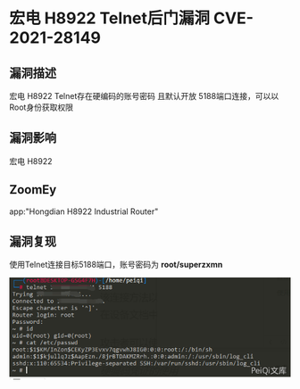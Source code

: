 # 宏电 H8922 Telnet后门漏洞 CVE-2021-28149

## 漏洞描述

宏电 H8922 Telnet存在硬编码的账号密码 且默认开放 5188端口连接，可以以Root身份获取权限

## 漏洞影响

<a-checkbox checked>宏电 H8922</a-checkbox></br>

## ZoomEy

<a-checkbox checked>app:"Hongdian H8922 Industrial Router"</a-checkbox></br>

## 漏洞复现

使用Telnet连接目标5188端口，账号密码为 **root/superzxmn**



![img](../../../.vuepress/public/img/hd-1.png)